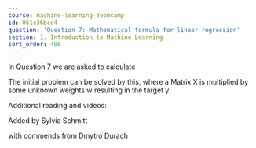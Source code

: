 ```yaml
---
course: machine-learning-zoomcamp
id: 061c36bce4
question: 'Question 7: Mathematical formula for linear regression'
section: 1. Introduction to Machine Learning
sort_order: 490
---
```


In Question 7 we are asked to calculate

The initial problem  can be solved by this, where a Matrix X is multiplied by some unknown weights w resulting in the target y.

Additional reading and videos:

Added by Sylvia Schmitt

with commends from Dmytro Durach

